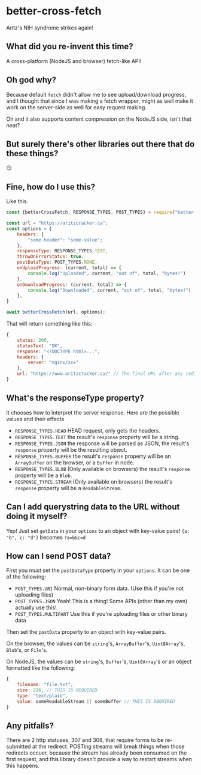 # better-cross-fetch

Aritz's NIH syndrome strikes again!

## What did you re-invent this time?

A cross-platform (NodeJS and browser) fetch-like API!

## Oh god why?

Because default `fetch` didn't allow me to see upload/download progress, and I
thought that since I was making a fetch wrapper, might as well make it work on
the server-side as well for easy request making.

Oh and it also supports content compression on the NodeJS side, isn't that neat?

## But surely there's other libraries out there that do these things?

😏

## Fine, how do I use this?

Like this.

```js
const {betterCrossFetch, RESPONSE_TYPES, POST_TYPES} = require("better-cross-fetch")

const url = "https://aritzcracker.ca";
const options = {
	headers: {
		"some-header": "some-value";
	},
	responseType: RESPONSE_TYPES.TEXT,
	throwOnErrorStatus: true, 
	postDataType: POST_TYPES.NONE,
	onUploadProgress: (current, total) => {
		console.log("Uploaded", current, "out of", total, "bytes!")
	},
	onDownloadProgress: (current, total) => {
		console.log("Downloaded", current, "out of", total, "bytes!")
	},
}

await betterCrossFetch(url, options);
```

That will return something like this:

```js
{
	status: 200,
	statusText: "OK",
	response: "<!DOCTYPE html>...",
	headers: {
		server: "nginx/xxx"
	},
	url: "https://www.aritzcracker.ca/" // The final URL after any redirects
}
```

## What's the responseType property?

It chooses how to interpret the server response. Here are the possible values and their effects

* `RESPONSE_TYPES.HEAD` HEAD request, only gets the headers.
* `RESPONSE_TYPES.TEXT` the result's `response` property will be a string.
* `RESPONSE_TYPES.JSON` the response will be parsed as JSON, the result's `response` property will be the resulting object.
* `RESPONSE_TYPES.BUFFER` the result's `response` property will be an `ArrayBuffer` on the browser, or a `Buffer` in node.
* `RESPONSE_TYPES.BLOB` (Only available on browsers) the result's `response` property will be a `Blob`.
* `RESPONSE_TYPES.STREAM` (Only available on browsers) the result's `response` property will be a `ReadableStream`.

## Can I add querystring data to the URL without doing it myself?

Yep! Just set `getData` in your `options` to an object with key-value pairs! `{a: "b", c: "d"}` becomes `?a=b&c=d`

## How can I send POST data?

First you must set the `postDataType` property in your `options`. It can be one of the following:

* `POST_TYPES.URI` Normal, non-binary form data. (Use this if you're not uploading files)
* `POST_TYPES.JSON` Yeah! This is a thing! Some APIs (other than my own) actually use this!
* `POST_TYPES.MULTIPART` Use this if you're uploading files or other binary data

Then set the `postData` property to an object with key-value pairs.

On the browser, the values can be `string`'s, `ArrayBuffer`'s, `Uint8Array`'s, `Blob`'s, or `File`'s.

On NodeJS, the values can be `string`'s, `Buffer`'s, `Uint8Array`'s or an object formatted like the following:
```js
{
	filename: "file.txt",
	size: 216, // THIS IS REQUIRED
	type: "text/plain",
	value: someReadableStream || someBuffer // THIS IS REQUIRED
}
```

## Any pitfalls?

There are 2 http statuses, 307 and 308, that require forms to be re-submitted at the redirect. POSTing streams will break things when those redirects occuer, because the stream has already been consumed on the first request, and this library doesn't provide a way to restart streams when this happens.
